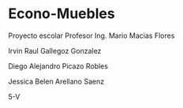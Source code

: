 # Econo-Muebles
Proyecto escolar 
Profesor Ing. Mario Macias Flores


Irvin Raul Gallegoz Gonzalez


Diego Alejandro Picazo Robles


Jessica Belen Arellano Saenz 


5-V
